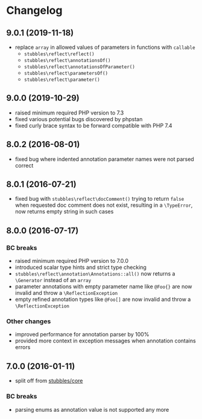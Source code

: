 # Changelog

## 9.0.1 (2019-11-18)

* replace `array` in allowed values of parameters in functions with `callable`
  * `stubbles\reflect\reflect()`
  * `stubbles\reflect\annotationsOf()`
  * `stubbles\reflect\annotationsOfParameter()`
  * `stubbles\reflect\parametersOf()`
  * `stubbles\reflect\parameter()`

## 9.0.0 (2019-10-29)

* raised minimum required PHP version to 7.3
* fixed various potential bugs discovered by phpstan
* fixed curly brace syntax to be forward compatible with PHP 7.4

## 8.0.2 (2016-08-01)

* fixed bug where indented annotation parameter names were not parsed correct

## 8.0.1 (2016-07-21)

* fixed bug with `stubbles\reflect\docComment()` trying to return `false` when requested doc comment does not exist, resulting in a `\TypeError`, now returns empty string in such cases

## 8.0.0 (2016-07-17)

### BC breaks

* raised minimum required PHP version to 7.0.0
* introduced scalar type hints and strict type checking
* `stubbles\reflect\annotation\Annotations::all()` now returns a `\Generator` instead of an `array`
* parameter annotations with empty parameter name like `@Foo{}` are now invalid and throw a `\ReflectionException`
* empty refined annotation types like `@Foo[]` are now invalid and throw a `\ReflectionException`

### Other changes

* improved performance for annotation parser by 100%
* provided more context in exception messages when annotation contains errors

## 7.0.0 (2016-01-11)

* split off from [stubbles/core](https://github.com/stubbles/stubbles-core)

### BC breaks

* parsing enums as annotation value is not supported any more
